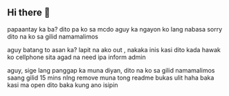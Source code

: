 ## Hi there 👋

papaantay ka ba? dito pa ko sa mcdo
aguy ka ngayon ko lang nabasa sorry
dito na ko sa gilid namamalimos

aguy batang to asan ka? lapit na ako out , nakaka inis kasi dito kada hawak ko cellphone sita agad na need ipa inform admin

aguy, sige lang panggap ka muna diyan, dito na ko sa gilid namamalimos
saang gilid
15 mins nlng remove muna tong readme bukas ulit haha baka kasi ma open dito baka kung ano isipin
